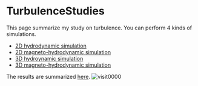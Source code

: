 # TurbulenceStudies
This page summarize my study on turbulence.
You can perform 4 kinds of simulations.

- [2D hydrodynamic simulation](./HYD2D/)
- [2D magneto-hydrodynamic simulation](./MHD2D/)
- [3D hydroynamic simulation](./HYD3D/)
- [3D magneto-hydrodynamic simulation](./MHD3D/)

The results are summarized [here](https://www.notion.so/Turbulent-Studies-e4836ad642684f8f992d54a1f7e22635).
![visit0000](https://user-images.githubusercontent.com/20675833/202895055-e290bd70-062c-4b84-932d-2f7ab2dbd17e.png)
